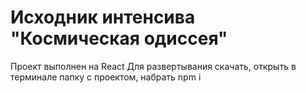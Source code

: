 # Исходник интенсива "Космическая одиссея"
Проект выполнен на React
Для развертывания скачать, открыть в терминале папку с проектом, набрать npm i
